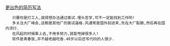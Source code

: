    [更出色的简历写法](https://www.ruanyifeng.com/blog/2020/01/technical-resume.html)
```
   只要你是打工人,就得想办法通过面试.埋头苦学,可不一定能找到工作哟!
   多关注大厂峰会,这都是其他厂的面试逼格.风通常是国外刮进来,先在大厂酝酿,然后再在国内流行.
   在风起的时候乘上去,不用多努力,就能甩掉很多人!
   软件是青春饭,并不越老越吃香.40岁以后还写代码的人很少.
```
